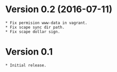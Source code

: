 # Version 0.2 (2016-07-11)

    * Fix permision www-data in vagrant.
    * Fix scape sync dir path.
    * Fix scape dollar sign.

# Version 0.1

    * Initial release.
